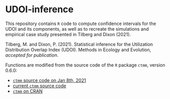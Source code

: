 # UDOI-inference

This repository contains `R` code to compute confidence intervals for the UDOI and its components, as well as to recreate the simulations and empirical case study presented in Tilberg and Dixon (2021).

Tilberg, M. and Dixon, P. (2021). Statistical inference for the Utilization Distribution Overlap Index (UDOI). Methods in Ecology and Evolution, *accepted for publication*.

Functions are modified from the source code of the `R` package `ctmm`, version 0.6.0:

- [`ctmm` source code on Jan 8th, 2021](https://github.com/ctmm-initiative/ctmm/tree/4c0b7df669269087443c6907b81df6f5d6de5f13/R)
- [current `ctmm` source code](https://github.com/ctmm-initiative/ctmm)
- [`ctmm` on CRAN](https://CRAN.R-project.org/package=ctmm)
